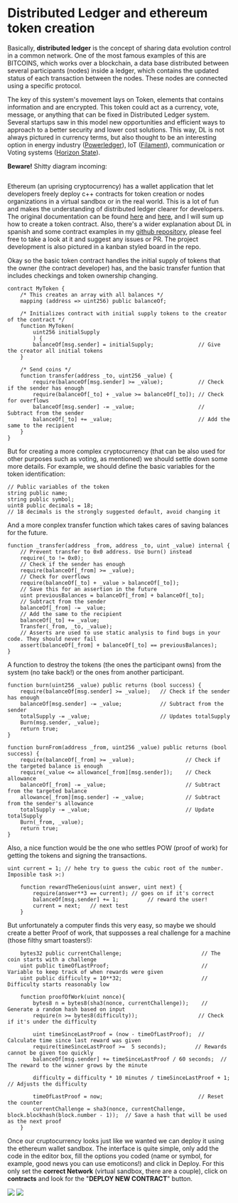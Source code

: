 # Distributed Ledger and ethereum token creation

Basically, **distributed ledger** is the concept of sharing data evolution control in a common network. One of the most famous examples of this are BITCOINS, which works over a blockchain, a data base distributed between several participants (nodes) inside a ledger, which contains the updated status of each transaction between the nodes. These nodes are connected using a specific protocol.

The key of this system's movement lays on Token, elements that contains information and are encrypted. This token could act as a currency, vote, message, or anything that can be fixed in Distributed Ledger system. Several startups saw in this model new opportunities and efficient ways to approach to a better security and lower cost solutions. This way, DL is not always pictured in currency terms, but also thought to be an interesting option in energy industry ([Powerledger](https://tge.powerledger.io)), IoT ([Filament](https://filament.com)), communication or Voting systems ([Horizon State](https://horizonstate.com)).

**Beware!** Shitty diagram incoming:

![]()

Ethereum (an uprising cryptocurrency) has a wallet application that let developers freely deploy c++ contracts for token creation or nodes organizations in a virtual sandbox or in the real world. This is a lot of fun and makes the understanding of distributed ledger clearer for developers. The original documentation can be found [here](https://www.ethereum.org/dao) and [here](https://www.ethereum.org/token), and I will sum up how to create a token contract. Also, there's a wider explanation about DL in spanish and some contract examples in my [github repository](https://github.com/terceranexus6/ethereum_lab), please feel free to take a look at it and suggest any issues or PR. The project development is also pictured in a kanban styled board in the repo.

Okay so the basic token contract handles the initial supply of tokens that the owner (the contract developer) has, and the basic transfer funtion that includes checkings and token ownership changing.

```
contract MyToken {
    /* This creates an array with all balances */
    mapping (address => uint256) public balanceOf;

    /* Initializes contract with initial supply tokens to the creator of the contract */
    function MyToken(
        uint256 initialSupply
        ) {
        balanceOf[msg.sender] = initialSupply;              // Give the creator all initial tokens
    }

    /* Send coins */
    function transfer(address _to, uint256 _value) {
        require(balanceOf[msg.sender] >= _value);           // Check if the sender has enough
        require(balanceOf[_to] + _value >= balanceOf[_to]); // Check for overflows
        balanceOf[msg.sender] -= _value;                    // Subtract from the sender
        balanceOf[_to] += _value;                           // Add the same to the recipient
    }
}
```

But for creating a more complex cryptocurrency (that can be also used for other purposes such as voting, as mentioned) we should settle down some more details. For example, we should define the basic variables for the token identification:

```
// Public variables of the token
string public name;
string public symbol;
uint8 public decimals = 18;
// 18 decimals is the strongly suggested default, avoid changing it
```
And a more conplex transfer function which takes cares of saving balances for the future.

```
function _transfer(address _from, address _to, uint _value) internal {
    // Prevent transfer to 0x0 address. Use burn() instead
    require(_to != 0x0);
    // Check if the sender has enough
    require(balanceOf[_from] >= _value);
    // Check for overflows
    require(balanceOf[_to] + _value > balanceOf[_to]);
    // Save this for an assertion in the future
    uint previousBalances = balanceOf[_from] + balanceOf[_to];
    // Subtract from the sender
    balanceOf[_from] -= _value;
    // Add the same to the recipient
    balanceOf[_to] += _value;
    Transfer(_from, _to, _value);
    // Asserts are used to use static analysis to find bugs in your code. They should never fail
    assert(balanceOf[_from] + balanceOf[_to] == previousBalances);
}
```
A function to destroy the tokens (the ones the participant owns) from the system (no take back!) or the ones from another participant.

```
function burn(uint256 _value) public returns (bool success) {
    require(balanceOf[msg.sender] >= _value);   // Check if the sender has enough
    balanceOf[msg.sender] -= _value;            // Subtract from the sender
    totalSupply -= _value;                      // Updates totalSupply
    Burn(msg.sender, _value);
    return true;
}

function burnFrom(address _from, uint256 _value) public returns (bool success) {
    require(balanceOf[_from] >= _value);                // Check if the targeted balance is enough
    require(_value <= allowance[_from][msg.sender]);    // Check allowance
    balanceOf[_from] -= _value;                         // Subtract from the targeted balance
    allowance[_from][msg.sender] -= _value;             // Subtract from the sender's allowance
    totalSupply -= _value;                              // Update totalSupply
    Burn(_from, _value);
    return true;
}
```
Also, a nice function would be the one who settles POW (proof of work) for getting the tokens and signing the transactions.


```
uint current = 1; // hehe try to guess the cubic root of the number. Imposible task >:)

    function rewardTheGenious(uint answer, uint next) {
        require(answer**3 == current); // goes on if it's correct
        balanceOf[msg.sender] += 1;         // reward the user!
        current = next;   // next test
    }
```
But unfortunately a computer finds this very easy, so maybe we should create a better Proof of work, that supposses a real challenge for a machine (those filthy smart toasters!):

```
    bytes32 public currentChallenge;                         // The coin starts with a challenge
    uint public timeOfLastProof;                             // Variable to keep track of when rewards were given
    uint public difficulty = 10**32;                         // Difficulty starts reasonably low

    function proofOfWork(uint nonce){
        bytes8 n = bytes8(sha3(nonce, currentChallenge));    // Generate a random hash based on input
        require(n >= bytes8(difficulty));                   // Check if it's under the difficulty

        uint timeSinceLastProof = (now - timeOfLastProof);  // Calculate time since last reward was given
        require(timeSinceLastProof >=  5 seconds);         // Rewards cannot be given too quickly
        balanceOf[msg.sender] += timeSinceLastProof / 60 seconds;  // The reward to the winner grows by the minute

        difficulty = difficulty * 10 minutes / timeSinceLastProof + 1;  // Adjusts the difficulty

        timeOfLastProof = now;                              // Reset the counter
        currentChallenge = sha3(nonce, currentChallenge, block.blockhash(block.number - 1));  // Save a hash that will be used as the next proof
    }
```

Once our cruptocurrency looks just like we wanted we can deploy it using the ethereum wallet sandbox. The interface is quite simple, only add the code in the editor box, fill the options you coded (name or symbol, for example, good news you can use emoticons!) and click in Deploy. For this only set the **correct Network** (virtual sandbox, there are a couple), click on **contracts** and look for the "**DEPLOY NEW CONTRACT**" button.

![](https://www.ethereum.org/images/tutorial/deploy-new-contract.png)
![](https://www.ethereum.org/images/tutorial/edit-contract.png)
